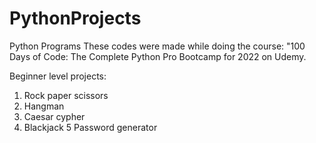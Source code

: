 # PythonProjects
Python Programs
These codes were made while doing the course: "100 Days of Code: The Complete Python Pro Bootcamp for 2022 on Udemy.

Beginner level projects:
1. Rock paper scissors
2. Hangman
3. Caesar cypher
4. Blackjack
5 Password generator
